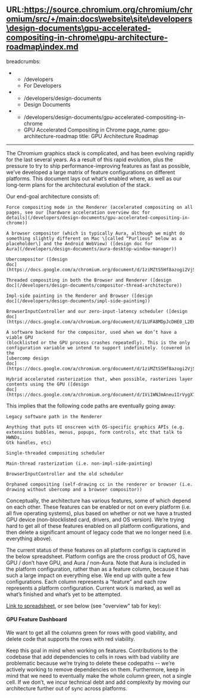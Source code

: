 URL:https://source.chromium.org/chromium/chromium/src/+/main:docs\website\site\developers\design-documents\gpu-accelerated-compositing-in-chrome\gpu-architecture-roadmap\index.md
---
breadcrumbs:
- - /developers
  - For Developers
- - /developers/design-documents
  - Design Documents
- - /developers/design-documents/gpu-accelerated-compositing-in-chrome
  - GPU Accelerated Compositing in Chrome
page_name: gpu-architecture-roadmap
title: GPU Architecture Roadmap
---

The Chromium graphics stack is complicated, and has been evolving rapidly for
the last several years. As a result of this rapid evolution, plus the pressure
to try to ship performance-improving features as fast as possible, we’ve
developed a large matrix of feature configurations on different platforms. This
document lays out what’s enabled where, as well as our long-term plans for the
architectural evolution of the stack.

Our end-goal architecture consists of:

    Force compositing mode in the Renderer (accelerated compositing on all
    pages, see our [hardware acceleration overview doc for
    details](/developers/design-documents/gpu-accelerated-compositing-in-chrome))

    A browser compositor (which is typically Aura, although we might do
    something slightly different on Mac \[called “Purlieus” below as a
    placeholder\] and the Android WebView) ([design doc for
    Aura](/developers/design-documents/aura-desktop-window-manager))

    Ubercompositor ([design
    doc](https://docs.google.com/a/chromium.org/document/d/1ziMZtS5Hf8azogi2VjSE6XPaMwivZSyXAIIp0GgInNA/edit))

    Threaded compositing in both the Browser and Renderer ([design
    doc](/developers/design-documents/compositor-thread-architecture))

    Impl-side painting in the Renderer and Browser ([design
    doc](/developers/design-documents/impl-side-painting))

    BrowserInputController and our zero-input-latency scheduler ([design
    doc](https://docs.google.com/a/chromium.org/document/d/1LUFA8MDpJcDHE0_L2EHvrcwqOMJhzl5dqb0AlBSqHOY/edit))

    A software backend for the compositor, used when we don’t have a viable GPU
    (blocklisted or the GPU process crashes repeatedly). This is the only
    configuration variable we intend to support indefinitely. (covered in the
    [ubercomp design
    doc](https://docs.google.com/a/chromium.org/document/d/1ziMZtS5Hf8azogi2VjSE6XPaMwivZSyXAIIp0GgInNA/edit))

    Hybrid accelerated rasterization that, when possible, rasterizes layer
    contents using the GPU ([design
    doc](https://docs.google.com/a/chromium.org/document/d/1Vi1WNJmAneu1IrVygX7Zd1fV7S_2wzWuGTcgGmZVRyE/edit#heading=h.7g13ueq2lwwd))

This implies that the following code paths are eventually going away:

    Legacy software path in the Renderer

    Anything that puts UI onscreen with OS-specific graphics APIs (e.g.
    extensions bubbles, menus, popups, form controls, etc that talk to HWNDs,
    Gtk handles, etc)

    Single-threaded compositing scheduler

    Main-thread rasterization (i.e. non-impl-side-painting)

    BrowserInputController and the old scheduler

    Orphaned compositing (self-drawing cc in the renderer or browser (i.e.
    drawing without ubercomp and a browser compositor))

Conceptually, the architecture has various features, some of which depend on
each other. These features can be enabled or not on every platform (i.e. all
five operating systems), plus based on whether or not we have a trusted GPU
device (non-blocklisted card, drivers, and OS version). We’re trying hard to get
all of these features enabled on all platform configurations, and then delete a
significant amount of legacy code that we no longer need (i.e. everything
above).

The current status of these features on all platform configs is captured in the
below spreadsheet. Platform configs are the cross product of OS, have GPU /
don’t have GPU, and Aura / non-Aura. Note that Aura is included in the platform
configuration, rather than as a feature column, because it has such a large
impact on everything else. We end up with quite a few configurations. Each
column represents a “feature” and each row represents a platform configuration.
Current work is marked, as well as what’s finished and what’s yet to be
attempted.

[Link to
spreadsheet](https://docs.google.com/a/chromium.org/spreadsheet/ccc?key=0AmUAouCtyY6-dDIwV19qNzJvb3RvOG1QWnNnUlpLS1E#gid=0),
or see below (see "overview" tab for key):

#### GPU Feature Dashboard

We want to get all the columns green for rows with good viability, and delete
code that supports the rows with red viability.

Keep this goal in mind when working on features. Contributions to the codebase
that add dependencies to cells in rows with bad viability are problematic
because we’re trying to delete these codepaths -- we’re actively working to
remove dependencies on them. Furthermore, keep in mind that we need to
eventually make the whole column green, not a single cell. If we don’t, we incur
technical debt and add complexity by moving our architecture further out of sync
across platforms.
